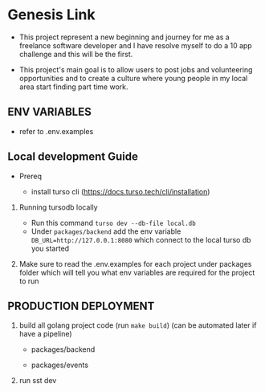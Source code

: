 # Genesis Link

- This project represent a new beginning and journey for me as a freelance software developer and I have resolve myself to do a 10 app challenge and this will be the first.

- This project's main goal is to allow users to post jobs and volunteering opportunities and to create a culture where young people in my local area start finding part time work.

## ENV VARIABLES

- refer to .env.examples

## Local development Guide

- Prereq

  - install turso cli (https://docs.turso.tech/cli/installation)

1. Running tursodb locally

   - Run this command `turso dev --db-file local.db`
   - Under `packages/backend` add the env variable `DB_URL=http://127.0.0.1:8080` which connect to the local turso db you started

2. Make sure to read the .env.examples for each project under packages folder which will tell you what env variables are required for the project to run

## PRODUCTION DEPLOYMENT

1. build all golang project code (run `make build`) (can be automated later if have a pipeline)

   - packages/backend

   - packages/events

2. run sst dev
